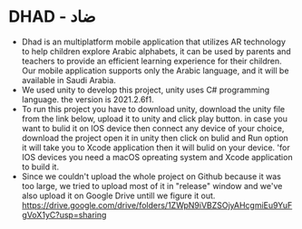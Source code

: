 # DHAD - ضاد
* Dhad is an multiplatform mobile application that utilizes AR technology to help children explore Arabic alphabets, it can be used by parents and teachers to provide an efficient learning experience for their children. Our mobile application supports only the Arabic language, and it will be available in Saudi Arabia.
* We used unity to develop this project, unity uses C# programming language. the version is 2021.2.6f1.
* To run this project you have to download unity, download the unity file from the link below, upload it to unity and click play button. in case you want to bulid it on IOS device then connect any device of your choice, download the project open it in unity then click on bulid and Run option it will take you to Xcode application then it will bulid on your device. 'for IOS devices you need a macOS opreating system and Xcode application to build it.
* Since we couldn't upload the whole project on Github because it was too large, we tried to upload most of it in "release" window and we've also upload it on Google Drive untill we figure it out. https://drive.google.com/drive/folders/1ZWpN9iVBZSOjyAHcgmiEu9YuFgVoX1yC?usp=sharing
